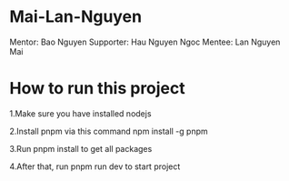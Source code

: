 # Mai-Lan-Nguyen

Mentor: Bao Nguyen
Supporter: Hau Nguyen Ngoc
Mentee: Lan Nguyen Mai

# How to run this project

1.Make sure you have installed nodejs

2.Install pnpm via this command npm install -g pnpm

3.Run pnpm install to get all packages

4.After that, run pnpm run dev to start project
